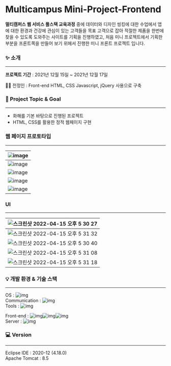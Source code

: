 # Multicampus Mini-Project-Frontend

**멀티캠퍼스 웹 서비스 풀스택 교육과정** 중에 데이터와 디자인 씽킹에 대한 수업에서 앱에 대한 환경과 건강에 관심이 있는 고객들을 목표 고객으로 잡아 적절한 제품을 한번에 찾을 수 있도록 도와주는 사이트를  기획을 진행하였고, 처음 미니 프로젝트에서 기획한 부분을 프론트쪽을 만들어 보기 위헤서 진행한 미니 프론트 프로젝트 입니다.











### ✨ 소개

---

**프로젝트 기간** : 2021년 12월 15일 ~ 2021년 12월 17일

👩‍💻 전정인 : Front-end HTML, CSS Javascript, jQuery 사용으로 구축











### 🎯 Project Topic & Goal

---

- 화해를 기본 바탕으로 진행된 프로젝트
- HTML, CSS를 활용한 정적 웹페이지 구현








### 웹 페이지 프로토타입

---

| ![image](https://user-images.githubusercontent.com/96180427/163548981-b0b95faf-faf3-45bc-be40-d8786869dc2e.png) |
| ------------------------------------------------------------ |
| ![image](https://user-images.githubusercontent.com/96180427/163549069-33333fc7-a536-4372-b1d9-a036793174c0.png) |
| ![image](https://user-images.githubusercontent.com/96180427/163549098-2aec0211-4413-437f-a80e-c463d89e32ea.png) |
| ![image](https://user-images.githubusercontent.com/96180427/163549143-c10e7826-0b8f-4e17-9073-c02877096d17.png) |
| ![image](https://user-images.githubusercontent.com/96180427/163549161-5ea37b4e-021a-48f2-88a4-c4fd08fc5db9.png) |






### UI

---

| ![스크린샷 2022-04-15 오후 5 30 27](https://user-images.githubusercontent.com/96180427/163549219-b87a3495-fceb-44f2-a132-99f32745b221.png) |
| ------------------------------------------------------------ |
| ![스크린샷 2022-04-15 오후 5 31 32](https://user-images.githubusercontent.com/96180427/163551830-526a6ef2-40f3-49f8-aa1c-7c08769de858.png) |
| ![스크린샷 2022-04-15 오후 5 30 40](https://user-images.githubusercontent.com/96180427/163549251-38247b20-044a-4373-aa7f-b0d4a1f66f57.png) |
| ![스크린샷 2022-04-15 오후 5 31 08](https://user-images.githubusercontent.com/96180427/163549331-b92fedba-f49c-4319-9c36-d98a0bf4479e.png) |
| ![스크린샷 2022-04-15 오후 5 31 18](https://user-images.githubusercontent.com/96180427/163549378-4df68052-8910-407a-8842-4eb94cc74202.png) |








### 💡 개발 환경 & 기술 스택

---

OS : ![img](https://img.shields.io/badge/macOS-fefefe?style=flat&logo=macOS&logoColor=3776AB)  
Communication : ![img](https://img.shields.io/badge/Zoom-fefefe?style=flat&logo=Zoom&logoColor=2D8CFF)  
Tools : ![img](https://img.shields.io/badge/Eclipse%20IDE-fefefe?style=flat&logo=Eclipse%20IDE&logoColor=2C2255)  

Front-end : ![img](https://img.shields.io/badge/HTML5-fefefe?style=flat&logo=HTML5&logoColor=E34F26)![img](https://img.shields.io/badge/CSS-fefefe?style=flat&logo=CSS3&logoColor=1572B6)![img](https://img.shields.io/badge/JavaScript-fefefe?style=flat&logo=JavaScript&logoColor=F7DF1E)  
Server : ![img](https://img.shields.io/badge/Apache%20Tomcat-fefefe?style=flat&logo=Apache%20Tomcat&logoColor=F8DC75) 








### 💻 Version

---

Eclipse IDE : 2020-12 (4.18.0)  
Apache Tomcat : 8.5
